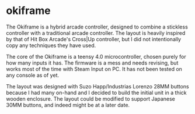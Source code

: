 # okiframe

The Okiframe is a hybrid arcade controller, designed to combine a stickless controller with a traditional arcade controller. The layout is heavily inspired by that of Hit Box Arcade's Cross|Up controller, but I did not intentionally copy any techniques they have used.

The core of the Okiframe is a teensy 4.0 microcontroller, chosen purely for how many inputs it has. The firmware is a mess and needs revising, but works most of the time with Steam Input on PC. It has not been tested on any console as of yet.

The layout was designed with Suzo Happ/Industrias Lorenzo 28MM buttons because I had many on-hand and I decided to build the initial unit in a thick wooden enclosure. The layout could be modified to support Japanese 30MM buttons, and indeed might be at a later date.
